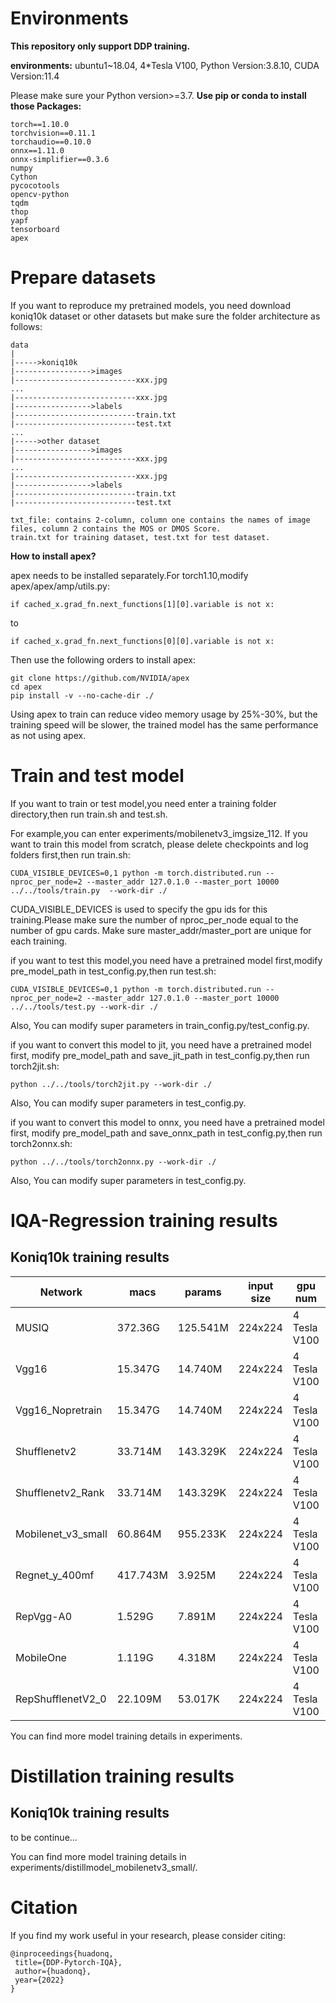 

# Environments

**This repository only support DDP training.**

**environments:**
ubuntu1~18.04, 4*Tesla V100, Python Version:3.8.10, CUDA Version:11.4

Please make sure your Python version>=3.7.
**Use pip or conda to install those Packages:**
```
torch==1.10.0
torchvision==0.11.1
torchaudio==0.10.0
onnx==1.11.0
onnx-simplifier==0.3.6
numpy
Cython
pycocotools
opencv-python
tqdm
thop
yapf
tensorboard
apex
```

# Prepare datasets

If you want to reproduce my pretrained models, you need download koniq10k dataset or other datasets but make sure the folder architecture as follows:
```
data
|
|----->koniq10k
|----------------->images
|---------------------------xxx.jpg
...
|---------------------------xxx.jpg
|----------------->labels
|---------------------------train.txt
|---------------------------test.txt
...
|----->other dataset
|----------------->images
|---------------------------xxx.jpg
...
|---------------------------xxx.jpg
|----------------->labels
|---------------------------train.txt
|---------------------------test.txt

txt_file: contains 2-column, column one contains the names of image files, column 2 contains the MOS or DMOS Score.
train.txt for training dataset, test.txt for test dataset.

```

**How to install apex?**

apex needs to be installed separately.For torch1.10,modify apex/apex/amp/utils.py:
```
if cached_x.grad_fn.next_functions[1][0].variable is not x:
```
to
```
if cached_x.grad_fn.next_functions[0][0].variable is not x:
```

Then use the following orders to install apex:
```
git clone https://github.com/NVIDIA/apex
cd apex
pip install -v --no-cache-dir ./
```
Using apex to train can reduce video memory usage by 25%-30%, but the training speed will be slower, the trained model has the same performance as not using apex.

# Train and test model

If you want to train or test model,you need enter a training folder directory,then run train.sh and test.sh.

For example,you can enter experiments/mobilenetv3_imgsize_112.
If you want to train this model from scratch, please delete checkpoints and log folders first,then run train.sh:
```
CUDA_VISIBLE_DEVICES=0,1 python -m torch.distributed.run --nproc_per_node=2 --master_addr 127.0.1.0 --master_port 10000 ../../tools/train.py  --work-dir ./
```

CUDA_VISIBLE_DEVICES is used to specify the gpu ids for this training.Please make sure the number of nproc_per_node equal to the number of gpu cards.
Make sure master_addr/master_port are unique for each training.

if you want to test this model,you need have a pretrained model first,modify pre_model_path in test_config.py,then run test.sh:
```
CUDA_VISIBLE_DEVICES=0,1 python -m torch.distributed.run --nproc_per_node=2 --master_addr 127.0.1.0 --master_port 10000 ../../tools/test.py --work-dir ./
```
Also, You can modify super parameters in train_config.py/test_config.py.

if you want to convert this model to jit, you need have a pretrained model first, modify pre_model_path and save_jit_path in test_config.py,then run torch2jit.sh:
```
python ../../tools/torch2jit.py --work-dir ./
```
Also, You can modify super parameters in test_config.py.

if you want to convert this model to onnx, you need have a pretrained model first, modify pre_model_path and save_onnx_path in test_config.py,then run torch2onnx.sh:
```
python ../../tools/torch2onnx.py --work-dir ./
```
Also, You can modify super parameters in test_config.py.

# IQA-Regression training results

## Koniq10k training results

| Network              | macs     | params      | input size | gpu num      | batch     | warm up | lr decay  | apex | syncbn | epochs | SROCC  |  PLCC  |
| -------------        | -------- | ----------- | ---------- | ------------ | --------- | ------- | --------  | ---- | ------ | ------ | ------ | ------ |
| MUSIQ                | 372.36G  | 125.541M    | 224x224    |4 Tesla V100  | 128       | 0       | multistep | True | False  | 100    | 86.88  | 86.58  |
| Vgg16                | 15.347G  | 14.740M     | 224x224    |4 Tesla V100  | 128       | 0       | multistep | True | False  | 100    | 87.53  | 89.33  |
| Vgg16_Nopretrain     | 15.347G  | 14.740M     | 224x224    |4 Tesla V100  | 128       | 0       | multistep | True | False  | 100    | 74.56  | 77.34  |
| Shufflenetv2         | 33.714M  | 143.329K    | 224x224    |4 Tesla V100  | 128       | 0       | multistep | True | False  | 100    | 72.37  | 75.48  |
| Shufflenetv2_Rank    | 33.714M  | 143.329K    | 224x224    |4 Tesla V100  | 128       | 0       | multistep | True | False  | 100    | 56.71  | 60.37  |
| Mobilenet_v3_small   | 60.864M  | 955.233K    | 224x224    |4 Tesla V100  | 128       | 0       | multistep | True | False  | 100    | 67.64  | 72.71  |
| Regnet_y_400mf       | 417.743M | 3.925M      | 224x224    |4 Tesla V100  | 128       | 0       | multistep | True | False  | 100    | 70.28  | 72.56  |
| RepVgg-A0            | 1.529G   | 7.891M      | 224x224    |4 Tesla V100  | 128       | 0       | multistep | True | False  | 100    | 75.46  | 79.88  |
| MobileOne            | 1.119G   | 4.318M      | 224x224    |4 Tesla V100  | 128       | 0       | multistep | True | False  | 100    | 38.84  | 39.17  |
| RepShufflenetV2_0    | 22.109M  | 53.017K     | 224x224    |4 Tesla V100  | 128       | 0       | multistep | True | False  | 100    | 60.31  | 64.16  |

You can find more model training details in experiments.


# Distillation training results

## Koniq10k training results

to be continue...

You can find more model training details in experiments/distillmodel_mobilenetv3_small/.

# Citation

If you find my work useful in your research, please consider citing:
```
@inproceedings{huadonq,
 title={DDP-Pytorch-IQA},
 author={huadonq},
 year={2022}
}
```